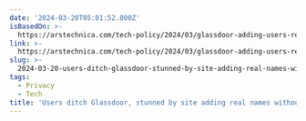 ```yaml
---
date: '2024-03-20T05:01:52.000Z'
isBasedOn: >-
  https://arstechnica.com/tech-policy/2024/03/glassdoor-adding-users-real-names-job-info-to-profiles-without-consent/
link: >-
  https://arstechnica.com/tech-policy/2024/03/glassdoor-adding-users-real-names-job-info-to-profiles-without-consent/
slug: >-
  2024-03-20-users-ditch-glassdoor-stunned-by-site-adding-real-names-without-consent-or
tags:
  - Privacy
  - Tech
title: 'Users ditch Glassdoor, stunned by site adding real names without consent | '
---
```



